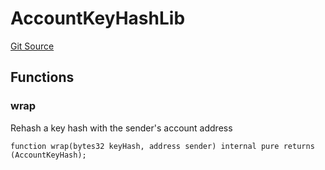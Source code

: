 # AccountKeyHashLib
[Git Source](https://github.com/Uniswap/minimal-delegation/blob/8189d62a80ed3ac2bd308849641dca52350f024a/src/hooks/shared/AccountKeyHashLib.sol)


## Functions
### wrap

Rehash a key hash with the sender's account address


```solidity
function wrap(bytes32 keyHash, address sender) internal pure returns (AccountKeyHash);
```

